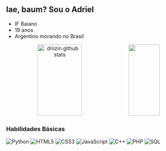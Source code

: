 ## Iae, baum? Sou o Adriel

- IF Baiano
- 19 anos
- Argentino morando no Brasil
<div align="center">  
<img width="49%" height="195px" src="https://github-readme-stats.vercel.app/api?username=driizin&show_icons=true&count_private=true&hide_border=true&title_color=FFFFFF&icon_color=FFFFFF&text_color=c9d1d9&bg_color=0d1117" alt="driizin github stats" />
<img width="41%" height="195px" src="https://github-readme-stats.vercel.app/api/top-langs/?username=driizin&layout=compact&hide_border=true&title_color=FFFFFF&text_color=c9d1d9&bg_color=0d1117" />
</div>

### Habilidades Básicas

<div align="left">
  <img src="https://img.shields.io/badge/Python-3776AB?style=for-the-badge&logo=python&logoColor=white" alt="Python"/>
  <img src="https://img.shields.io/badge/HTML5-E34F26?style=for-the-badge&logo=html5&logoColor=white" alt="HTML5"/>
  <img src="https://img.shields.io/badge/CSS3-1572B6?style=for-the-badge&logo=css3&logoColor=white" alt="CSS3"/>
  <img src="https://img.shields.io/badge/JavaScript-F7DF1E?style=for-the-badge&logo=javascript&logoColor=black" alt="JavaScript"/>
  <img src="https://img.shields.io/badge/C%2B%2B-00599C?style=for-the-badge&logo=c%2B%2B&logoColor=white" alt="C++"/>
  <img src="https://img.shields.io/badge/PHP-777BB4?style=for-the-badge&logo=php&logoColor=white" alt="PHP"/>
  <img src="https://img.shields.io/badge/SQL-4479A1?style=for-the-badge&logo=postgresql&logoColor=white" alt="SQL"/>
</div>
